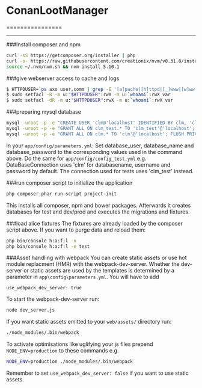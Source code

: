 #  ConanLootManager
================

--------------
###Install composer and npm
```bash
curl -sS https://getcomposer.org/installer | php
curl -o- https://raw.githubusercontent.com/creationix/nvm/v0.31.0/install.sh | bash
source ~/.nvm/nvm.sh && nvm install 5.10.1
```

###give webserver access to cache and logs
```bash
$ HTTPDUSER=`ps axo user,comm | grep -E '[a]pache|[h]ttpd|[_]www|[w]ww-data|[n]ginx' | grep -v root | head -1 | cut -d\  -f1`
$ sudo setfacl -R -m u:"$HTTPDUSER":rwX -m u:`whoami`:rwX var
$ sudo setfacl -dR -m u:"$HTTPDUSER":rwX -m u:`whoami`:rwX var
```

###preparing mysql database
```bash
mysql -uroot -p -e "CREATE USER 'clm@'localhost' IDENTIFIED BY clm, 'clm_test'@'localhost' IDENTIFIED BY clm_test; FLUSH PRIVILEGES;"
mysql -uroot -p -e "GRANT ALL ON clm_test.* TO 'clm_test'@'localhost'; FLUSH PRIVILEGES;"
mysql -uroot -p -e "GRANT ALL ON clm.* TO 'clm'@'localhost'; FLUSH PRIVILEGES;"
```
In your `app/config/parameters.yml`:
  Set database_user, database_name and database_password
  to the corresponding values used in the command above.
  Do the same for `app/config/config_test.yml`
  e.g. 
  DataBaseConnection uses 'clm' for databasename, username and password by default.
  The connection used for tests uses 'clm_test' instead.

###run composer script to initialize the application
```bash
php composer.phar run-script project-init
```
This installs all composer, npm and bower packages. Afterwards it creates databases for test and dev/prod 
and executes the migrations and fixtures.

###load alice fixtures
The fixtures are already loaded by the composer script above.
If you want to purge data and reload them:
```bash
php bin/console h:a:f:l -n
php bin/console h:a:f:l -e test
```

###Asset handling with webpack
You can create static assets or use hot module replacment (HMR) with the
webpack-dev-server. Whether the dev-server or static assets are used by the templates is
determined by a parameter in `app\config\parameters.yml`. You will have to add
```
use_webpack_dev_server: true
```
To start the webpack-dev-server run:
```bash
node dev_server.js
```
If you want static assets emitted to your `web/assets/` directory run:
```bash
./node_modules/.bin/webpack
```
To activate optimisations like uglifying your js files prepend `NODE_ENV=production` to these
commands e.g.
```bash
NODE_ENV=production ./node_modules/.bin/webpack
```
Remember to set `use_webpack_dev_server: false` if you want to use static assets.
